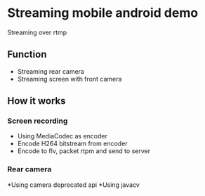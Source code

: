 # Streaming mobile android demo
Streaming over rtmp

## Function
* Streaming rear camera
* Streaming screen with front camera

## How it works
### Screen recording
* Using MediaCodec as encoder
* Encode H264 bitstream from encoder
* Encode to flv, packet rtpm and send to server

### Rear camera
*Using camera deprecated api
*Using javacv

